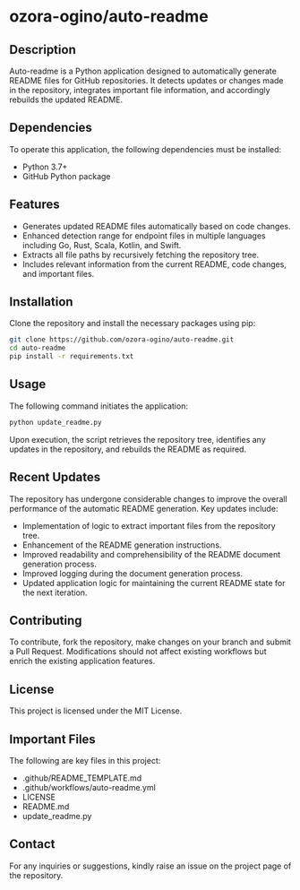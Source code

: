 # ozora-ogino/auto-readme

## Description
Auto-readme is a Python application designed to automatically generate README files for GitHub repositories. It detects updates or changes made in the repository, integrates important file information, and accordingly rebuilds the updated README.

## Dependencies
To operate this application, the following dependencies must be installed:
- Python 3.7+
- GitHub Python package

## Features
- Generates updated README files automatically based on code changes.
- Enhanced detection range for endpoint files in multiple languages including Go, Rust, Scala, Kotlin, and Swift.
- Extracts all file paths by recursively fetching the repository tree.
- Includes relevant information from the current README, code changes, and important files.

## Installation
Clone the repository and install the necessary packages using pip:
```bash
git clone https://github.com/ozora-ogino/auto-readme.git
cd auto-readme
pip install -r requirements.txt
```

## Usage
The following command initiates the application:
```bash
python update_readme.py
```
Upon execution, the script retrieves the repository tree, identifies any updates in the repository, and rebuilds the README as required.

## Recent Updates
The repository has undergone considerable changes to improve the overall performance of the automatic README generation. Key updates include:
- Implementation of logic to extract important files from the repository tree.
- Enhancement of the README generation instructions.
- Improved readability and comprehensibility of the README document generation process.
- Improved logging during the document generation process.
- Updated application logic for maintaining the current README state for the next iteration.

## Contributing
To contribute, fork the repository, make changes on your branch and submit a Pull Request. Modifications should not affect existing workflows but enrich the existing application features.

## License
This project is licensed under the MIT License.

## Important Files
The following are key files in this project:
- .github/README_TEMPLATE.md
- .github/workflows/auto-readme.yml
- LICENSE
- README.md
- update_readme.py

## Contact
For any inquiries or suggestions, kindly raise an issue on the project page of the repository.